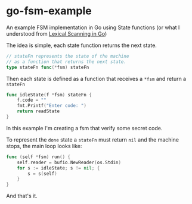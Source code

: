 go-fsm-example
==============

An example FSM implementation in Go using State functions (or what I understood from [Lexical Scanning in Go](https://talks.golang.org/2011/lex.slide#16))

The idea is simple, each state function returns the next state.
```go
// stateFn represents the state of the machine
// as a function that returns the next state.
type stateFn func(*fsm) stateFn
```

Then each state is defined as a function that receives a `*fsm` and return a `stateFn`

```go
func idleState(f *fsm) stateFn {
	f.code = ""
	fmt.Printf("Enter code: ")
	return readState
}
```
In this example I'm creating a fsm that verify some secret code.

To represent the `done` state a `stateFn` must return `nil` and the machine stops, the main loop looks like:

```go
func (self *fsm) run() {
	self.reader = bufio.NewReader(os.Stdin)
	for s := idleState; s != nil; {
		s = s(self)
	}
}
```

And that's it.
